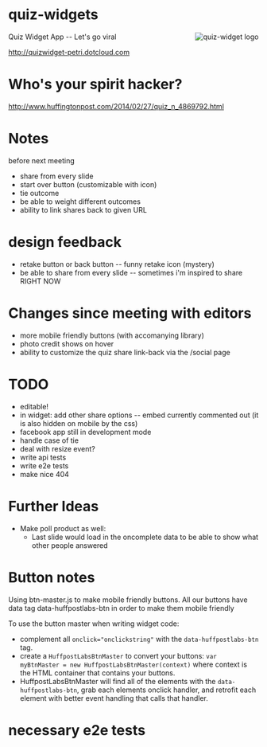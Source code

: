 quiz-widgets
============
<img src="http://www.cosgrovecare.org.uk/wp-content/uploads/2013/08/Quiz_button-small.png"
 alt="quiz-widget logo" align="right" />

Quiz Widget App -- Let's go viral

<http://quizwidget-petri.dotcloud.com>

Who's your spirit hacker?
===
<http://www.huffingtonpost.com/2014/02/27/quiz_n_4869792.html>

Notes
===

before next meeting
- share from every slide
- start over button (customizable with icon)
- tie outcome
- be able to weight different outcomes
- ability to link shares back to given URL

design feedback
===

- retake button or back button -- funny retake icon (mystery)
- be able to share from every slide -- sometimes i'm inspired to share RIGHT NOW

Changes since meeting with editors
===

- more mobile friendly buttons (with accomanying library)
- photo credit shows on hover
- ability to customize the quiz share link-back via the /social page



TODO
====

- editable!
- in widget:
	add other share options -- embed currently commented out (it is also hidden on mobile by the css)
- facebook app still in development mode
- handle case of tie
- deal with resize event?
- write api tests
- write e2e tests
- make nice 404

Further Ideas
===

- Make poll product as well:
	- Last slide would load in the oncomplete data to be able to show what other people answered

Button notes
===
Using btn-master.js to make mobile friendly buttons.  All our buttons have data tag data-huffpostlabs-btn in order to make them mobile friendly

To use the button master when writing widget code:
- complement all ```onclick="onclickstring"``` with the ```data-huffpostlabs-btn``` tag.
- create a ```HuffpostLabsBtnMaster``` to convert your buttons: ```var myBtnMaster = new HuffpostLabsBtnMaster(context)``` where context is the HTML container that contains your buttons.
- HuffpostLabsBtnMaster will find all of the elements with the ```data-huffpostlabs-btn```, grab each elements onclick handler, and retrofit each element with better event handling that calls that handler.


necessary e2e tests
===

